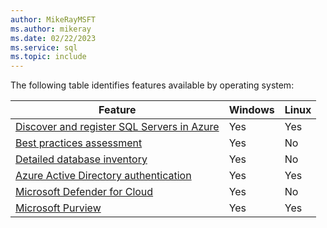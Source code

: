 ```yaml
---
author: MikeRayMSFT
ms.author: mikeray
ms.date: 02/22/2023
ms.service: sql
ms.topic: include
---
```


The following table identifies features available by operating system:

|Feature  |Windows|Linux|
|---------|---------|---------|
|[Discover and register SQL Servers in Azure](../prerequisites.md) |Yes |Yes |
|[Best practices assessment](../assess.md) |Yes |No |
|[Detailed database inventory](../view-databases.md#inventory-databases) |Yes |No |
|[Azure Active Directory authentication](../../../relational-databases/security/authentication-access/azure-ad-authentication-sql-server-overview.md) |Yes |Yes |
|[Microsoft Defender for Cloud](/azure/defender-for-cloud/defender-for-sql-usage)|Yes |No |
|[Microsoft Purview](/azure/purview/tutorial-register-scan-on-premises-sql-server)|Yes |Yes |
